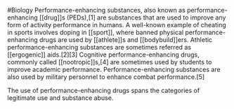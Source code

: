 #Biology 
Performance-enhancing substances, also known as performance-enhancing [[drug]]s (PEDs),[1] are substances that are used to improve any form of activity performance in humans. A well-known example of cheating in sports involves doping in [[sport]], where banned physical performance-enhancing drugs are used by [[athlete]]s and [[bodybuild]]ers. Athletic performance-enhancing substances are sometimes referred as [[ergogenic]] aids.[2][3] Cognitive performance-enhancing drugs, commonly called [[nootropic]]s,[4] are sometimes used by students to improve academic performance. Performance-enhancing substances are also used by military personnel to enhance combat performance.[5]

The use of performance-enhancing drugs spans the categories of legitimate use and substance abuse.